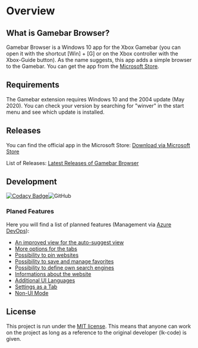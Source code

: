 # Overview

## What is Gamebar Browser?
Gamebar Browser is a Windows 10 app for the Xbox Gamebar (you can open it with the shortcut [Win] + [G] or on the Xbox controller with the Xbox-Guide button). As the name suggests, this app adds a simple browser to the Gamebar. You can get the app from the [Microsoft Store]([https://www.microsoft.com/store/productId/9P7X6CTWMSLG).

## Requirements
The Gamebar extension requires Windows 10 and the 2004 update (May 2020). You can check your version by searching for "winver" in the start menu and see which update is installed.

## Releases
You can find the official app in the Microsoft Store: [Download via Microsoft Store](https://www.microsoft.com/store/productId/9P7X6CTWMSLG)

List of Releases:
[Latest Releases of Gamebar Browser](https://github.com/lk-code/gamebar-browser/blob/master/RELEASES.md) 

## Development

[![Codacy Badge](https://app.codacy.com/project/badge/Grade/d59c78baa4f24337b8dc7ac5a72aeda1)](https://www.codacy.com/manual/lk-code/gamebar-browser?utm_source=github.com&amp;utm_medium=referral&amp;utm_content=lk-code/gamebar-browser&amp;utm_campaign=Badge_Grade)![GitHub](https://img.shields.io/github/license/lk-code/gamebar-browser?style=flat-square)

### Planed Features
Here you will find a list of planned features (Management via [Azure DevOps](https://dev.azure.com/lk-code/gamebar-browser)):
* [An improved view for the auto-suggest view](https://dev.azure.com/lk-code/gamebar-browser/_workitems/edit/188/)
* [More options for the tabs](https://dev.azure.com/lk-code/gamebar-browser/_workitems/edit/192/)
* [Possibility to pin websites](https://dev.azure.com/lk-code/gamebar-browser/_workitems/edit/193/)
* [Possibility to save and manage favorites](https://dev.azure.com/lk-code/gamebar-browser/_workitems/edit/194/)
* [Possibility to define own search engines](https://dev.azure.com/lk-code/gamebar-browser/_workitems/edit/196)
* [Informations about the website](https://dev.azure.com/lk-code/gamebar-browser/_workitems/edit/195/)
* [Additional UI Languages](https://dev.azure.com/lk-code/gamebar-browser/_workitems/edit/198/)
* [Settings as a Tab](https://dev.azure.com/lk-code/gamebar-browser/_workitems/edit/200/)
* [Non-UI Mode](https://dev.azure.com/lk-code/gamebar-browser/_workitems/edit/202/)

## License
This project is run under the [MIT license](https://github.com/lk-code/gamebar-browser/blob/master/LICENSE.md). This means that anyone can work on the project as long as a reference to the original developer (lk-code) is given.
